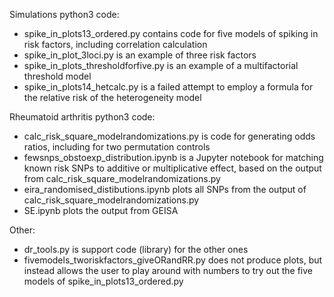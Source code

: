Simulations python3 code:
* spike_in_plots13_ordered.py contains code for five models of spiking in risk factors, including correlation calculation
* spike_in_plot_3loci.py is an example of three risk factors
* spike_in_plots_thresholdforfive.py is an example of a multifactorial threshold model
* spike_in_plots14_hetcalc.py is a failed attempt to employ a formula for the relative risk of the heterogeneity model 

Rheumatoid arthritis python3 code:
* calc_risk_square_modelrandomizations.py is code for generating odds ratios, including for two permutation controls
* fewsnps_obstoexp_distribution.ipynb is a Jupyter notebook for matching known risk SNPs to additive or multiplicative effect, based on the output from calc_risk_square_modelrandomizations.py
* eira_randomised_distibutions.ipynb plots all SNPs from the output of calc_risk_square_modelrandomizations.py
* SE.ipynb plots the output from GEISA

Other:
* dr_tools.py is support code (library) for the other ones
* fivemodels_tworiskfactors_giveORandRR.py does not produce plots, but instead allows the user to play around with numbers to try out the five models of spike_in_plots13_ordered.py
